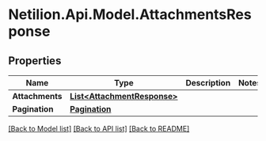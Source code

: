 # Netilion.Api.Model.AttachmentsResponse
## Properties

Name | Type | Description | Notes
------------ | ------------- | ------------- | -------------
**Attachments** | [**List&lt;AttachmentResponse&gt;**](AttachmentResponse.md) |  | 
**Pagination** | [**Pagination**](Pagination.md) |  | 

[[Back to Model list]](../README.md#documentation-for-models) [[Back to API list]](../README.md#documentation-for-api-endpoints) [[Back to README]](../README.md)

